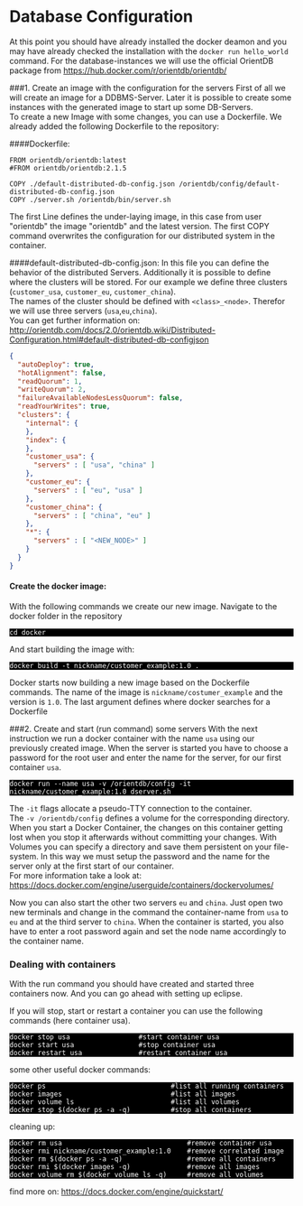 # Database Configuration
At this point you should have already installed the docker deamon and you may have already checked the installation with the `docker run hello_world` command.
For the database-instances we will use the official OrientDB package from 
https://hub.docker.com/r/orientdb/orientdb/

###1. Create an image with the configuration for the servers
First of all we will create an image for a DDBMS-Server. Later it is possible to create some instances with the generated image to start up some DB-Servers.  
To create a new Image with some changes, you can use a Dockerfile. We already added the following Dockerfile to the repository:

####Dockerfile:

    FROM orientdb/orientdb:latest
    #FROM orientdb/orientdb:2.1.5

    COPY ./default-distributed-db-config.json /orientdb/config/default-distributed-db-config.json
    COPY ./server.sh /orientdb/bin/server.sh
    
The first Line defines the under-laying image, in this case from user "orientdb" the image "orientdb" and the latest version. The first COPY command overwrites the configuration for our distributed system in the container. 

####default-distributed-db-config.json:
In this file you can define the behavior of the distributed Servers. Additionally it is possible to define where the clusters will be stored.
For our example we define three clusters (`customer_usa`, `customer_eu`, `customer_china`).  
The names of the cluster should be defined with ```<class>_<node>```. Therefor we will use three servers (`usa`,`eu`,`china`).  
You can get further information on:
http://orientdb.com/docs/2.0/orientdb.wiki/Distributed-Configuration.html#default-distributed-db-configjson    



```json
{
  "autoDeploy": true,
  "hotAlignment": false,
  "readQuorum": 1,
  "writeQuorum": 2,
  "failureAvailableNodesLessQuorum": false,
  "readYourWrites": true,
  "clusters": {
    "internal": {
    },
    "index": {
    },
    "customer_usa": {
      "servers" : [ "usa", "china" ]
    },
    "customer_eu": {
      "servers" : [ "eu", "usa" ]
    },
    "customer_china": {
      "servers" : [ "china", "eu" ]
    },
    "*": {
      "servers" : [ "<NEW_NODE>" ]
    }
  }
}
```    

#### Create the docker image:
With the following commands we create our new image. Navigate to the docker folder in the repository
<pre style="background-color:black; color:white"><code>cd docker
</code></pre>
    
And start building the image with:
<pre style="background-color:black; color:white"><code>docker build -t nickname/customer_example:1.0 .
</code></pre>
    
Docker starts now building a new image based on the Dockerfile commands. The name of the image is `nickname/costumer_example` and the version is `1.0`. The last argument defines where docker searches for a Dockerfile

###2. Create and start (run command) some servers
With the next instruction we run a docker container with the name `usa` using our previously created image. When the server is started you have to choose a password for the root user and enter the name for the server, for our first container `usa`. 
<pre style="background-color:black; color:white"><code>docker run --name usa -v /orientdb/config -it nickname/customer_example:1.0 dserver.sh
</code></pre>

The `-it` flags allocate a pseudo-TTY connection to the container.  
The `-v /orientdb/config` defines a volume for the corresponding directory. When you start a Docker Container, the changes on this container getting lost when you stop it afterwards without committing your changes. With Volumes you can specify a directory and save them persistent on your file-system. In this way we must setup the password and the name for the server only at the first start of our container.  
For more information take a look at:
https://docs.docker.com/engine/userguide/containers/dockervolumes/  

Now you can also start the other two servers `eu` and `china`. Just open two new terminals and change in the command the container-name from `usa` to `eu` and at the third server to `china`. When the container is started, you also have to enter a root password again and set the node name accordingly to the container name.

### Dealing with containers
With the run command you should have created and started three containers now. And you can go ahead with setting up eclipse.  

If you will stop, start or restart a container you can use the following commands (here container usa).
<pre style="background-color:black; color:white"><code>docker stop usa                 #start container usa
docker start usa                #stop container usa
docker restart usa              #restart container usa
</code></pre>

some other useful docker commands:
<pre style="background-color:black; color:white"><code>docker ps                               #list all running containers
docker images                           #list all images
docker volume ls                        #list all volumes
docker stop $(docker ps -a -q)          #stop all containers
</code></pre>

cleaning up:
<pre style="background-color:black; color:white"><code>docker rm usa                               #remove container usa
docker rmi nickname/customer_example:1.0    #remove correlated image
docker rm $(docker ps -a -q)                #remove all containers
docker rmi $(docker images -q)              #remove all images
docker volume rm $(docker volume ls -q)     #remove all volumes
</code></pre>

find more on:
https://docs.docker.com/engine/quickstart/




